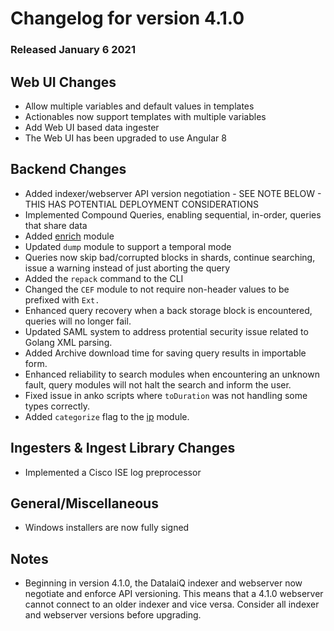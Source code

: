 # Changelog for version 4.1.0

### Released January 6 2021

## Web UI Changes
* Allow  multiple variables and default values in templates
* Actionables now support templates with multiple variables
* Add Web UI based data ingester
* The Web UI has been upgraded to use Angular 8

## Backend Changes
* Added indexer/webserver API version negotiation - SEE NOTE BELOW - THIS HAS POTENTIAL DEPLOYMENT CONSIDERATIONS
* Implemented Compound Queries, enabling sequential, in-order, queries that share data
* Added [enrich](/search/enrich/enrich) module
* Updated `dump` module to support a temporal mode
* Queries now skip bad/corrupted blocks in shards, continue searching, issue a warning instead of just aborting the query
* Added the `repack` command to the CLI
* Changed the `CEF` module to not require non-header values to be prefixed with `Ext.`
* Enhanced query recovery when a back storage block is encountered, queries will no longer fail.
* Updated SAML system to address protential security issue related to Golang XML parsing.
* Added Archive download time for saving query results in importable form.
* Enhanced reliability to search modules when encountering an unknown fault, query modules will not halt the search and inform the user.
* Fixed issue in anko scripts where `toDuration` was not handling some types correctly.
* Added `categorize` flag to the [ip](search_ip_supported_options) module.


## Ingesters & Ingest Library Changes
* Implemented a Cisco ISE log preprocessor

## General/Miscellaneous
* Windows installers are now fully signed

## Notes
* Beginning in version 4.1.0, the DatalaiQ indexer and webserver now negotiate and enforce API versioning. This means that a 4.1.0 webserver cannot connect to an older indexer and vice versa. Consider all indexer and webserver versions before upgrading.
